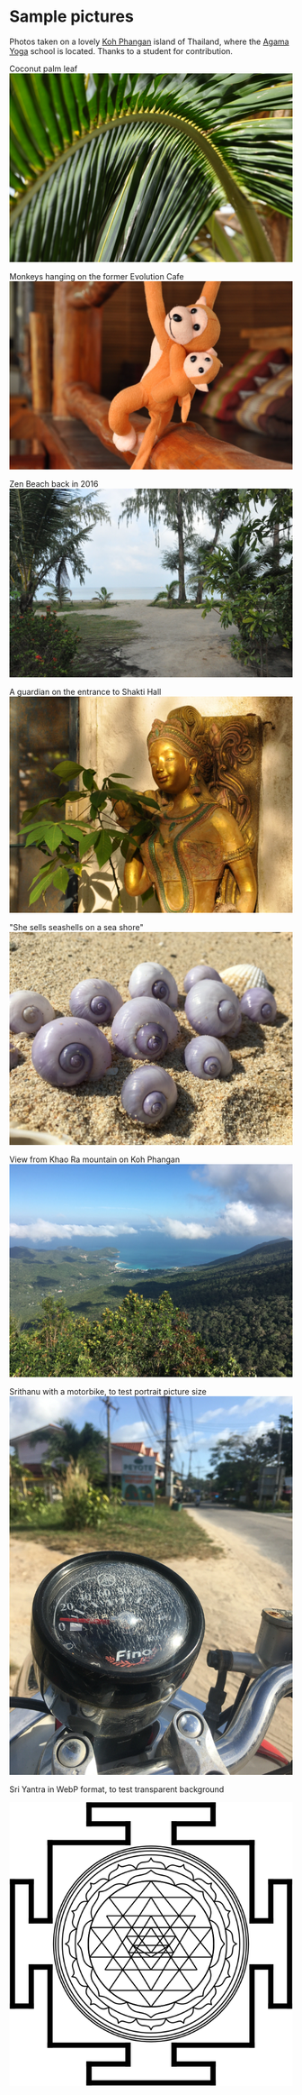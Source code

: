 # Sample pictures

Photos taken on a lovely [Koh Phangan](https://www.google.com/search?q=koh+phangan) island of Thailand, where the [Agama Yoga](https://agamayoga.com/) school is located. Thanks to a student for contribution.

Coconut palm leaf
![1-palm.webp](https://github.com/agamayoga/webp-viewer/blob/main/Samples/1-palm.webp?raw=true)

Monkeys hanging on the former Evolution Cafe
![2-monkey.webp](https://github.com/agamayoga/webp-viewer/blob/main/Samples/2-monkey.webp?raw=true)

Zen Beach back in 2016
![3-zen-beach.webp](https://github.com/agamayoga/webp-viewer/blob/main/Samples/3-zen-beach.webp?raw=true)

A guardian on the entrance to Shakti Hall
![4-shakti.webp](https://github.com/agamayoga/webp-viewer/blob/main/Samples/4-shakti.webp?raw=true)

"She sells seashells on a sea shore"
![5-seashell.webp](https://github.com/agamayoga/webp-viewer/blob/main/Samples/5-seashell.webp?raw=true)

View from Khao Ra mountain on Koh Phangan
![6-khao-ra.webp](https://github.com/agamayoga/webp-viewer/blob/main/Samples/6-khao-ra.webp?raw=true)

Srithanu with a motorbike, to test portrait picture size
![7-srithanu.webp](https://github.com/agamayoga/webp-viewer/blob/main/Samples/7-srithanu.webp?raw=true)

Sri Yantra in WebP format, to test transparent background

![8-yantra.webp](https://github.com/agamayoga/webp-viewer/blob/main/Samples/8-yantra.webp?raw=true)
